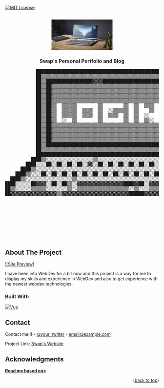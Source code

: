 <a id="readme-top"></a>
[![MIT License][license-shield]][license-url]



<!-- PROJECT LOGO -->
<br />
<div align="center">
  <a href="https://github.com/othneildrew/Best-README-Template">
    <img src="readme/logo.png" alt="Logo" width="200" height="100">
  </a>

  <h3 align="center">Swap's Personal Portfolio and Blog</h3>

  <p align="center">
  <pre>
            ████████████████████████████████████████████████████████                                  
            ██▒▒▒▒▒▒▒▒▒▒▒▒▒▒▒▒▒▒▒▒▒▒▒▒▒▒▒▒▒▒▒▒▒▒▒▒▒▒▒▒▒▒▒▒▒▒▒▒▒▒▒▒██                                  
            ██▒▒██████████████████▓▓▓▓██████████████████████████▒▒██                                  
            ██▒▒██▒▒▒▒▒▒▒▒▒▒▒▒▒▒▒▒▒▒▒▒▒▒▒▒▒▒▒▒▒▒▒▒▒▒▒▒▒▒▒▒▒▒▒▒██▒▒██                                  
            ██▒▒██▒▒▒▒▒▒▒▒▒▒▒▒▒▒▒▒▒▒▒▒▒▒▒▒▒▒▒▒▒▒▒▒▒▒▒▒▒▒▒▒▒▒▒▒▓▓▒▒██                                  
            ██▒▒██▒▒▒▒▒▒▒▒▒▒▒▒▒▒▒▒▒▒▒▒▒▒▒▒▒▒▒▒▒▒▒▒▒▒▒▒▒▒▒▒▒▒▒▒██▒▒██                                  
            ██▒▒██▒▒▒▒▒▒▒▒▒▒▒▒▒▒▒▒▒▒▒▒▒▒▒▒▒▒▒▒▒▒▒▒▒▒▒▒▒▒▒▒▒▒▒▒██▒▒██                                  
            ██▒▒██▒▒  ▒▒▒▒▒▒        ▒▒        ▒▒  ▒▒  ▒▒▒▒  ▒▒██▒▒██                                  
            ██▒▒██▒▒  ▒▒▒▒▒▒  ▒▒▒▒  ▒▒  ░░▒▒▒▒▒▒  ▒▒    ▒▒  ▒▒██▒▒██                                  
            ██▒▒██▒▒  ▒▒▒▒▒▒  ▒▒▒▒  ▒▒  ▒▒▒▒  ▒▒  ▒▒  ░░    ▒▒██▒▒██                                  
            ██▒▒██▒▒  ░░  ▒▒        ▒▒        ▒▒  ▒▒  ▒▒░░  ▒▒██▒▒██                                  
            ██▒▒██▒▒▒▒▒▒▒▒▒▒▒▒▒▒▒▒▒▒▒▒▒▒▒▒▒▒▒▒▒▒▒▒▒▒▒▒▒▒▒▒▒▒▒▒██▒▒██                                  
            ██▒▒██▒▒▒▒▒▒▒▒▒▒▒▒▒▒▒▒▒▒▒▒▒▒▒▒▒▒▒▒▒▒▒▒▒▒▒▒▒▒▒▒▒▒▒▒██▒▒██                                  
            ██▒▒██▒▒▒▒▒▒▒▒▒▒▒▒▒▒▒▒▒▒▒▒▒▒▒▒▒▒▒▒▒▒▒▒▒▒▒▒▒▒▒▒▒▒▒▒██▒▒██                                  
            ██▒▒██▒▒▒▒▒▒▒▒▒▒▒▒▒▒▒▒▒▒▒▒▒▒▒▒▒▒▒▒▒▒▒▒▒▒▒▒▒▒▒▒▒▒▒▒██▒▒██                                  
            ██▒▒████████████████████████████████████████████████▒▒██                                  
            ██▒▒▒▒▒▒▒▒▒▒▒▒▒▒▒▒▒▒▒▒▒▒▒▒▒▒▒▒▒▒▒▒▒▒▒▒▒▒▒▒▒▒▒▒▒▒▒▒▒▒▒▒██                                  
            ████████████████████████████████████████████████████▓▓▓▓                                  
          ████▒▒░░░░░░░░░░░░░░░░░░▒▒░░░░░░░░░░░░░░░░░░░░░░░░░░░░░░██▒▒                                
        ████░░░░██░░██░░██░░██░░▓▓░░██░░██░░██░░██░░██░░██░░██░░▓▓░░████████████████████████          
      ████▒▒░░░░░░░░░░░░░░░░░░░░░░░░░░░░░░░░░░░░░░░░░░░░░░░░░░░░░░░░░░████                ████        
    ████▒▒░░░░██░░██░░██░░██░░██░░██░░██░░██░░██░░██░░██░░██░░██░░██░░░░████                ████      
  ████▒▒░░░░░░░░░░░░░░░░░░▒▒░░░░░░░░░░░░░░░░░░░░░░░░░░░░░░░░░░▒▒░░░░░░░░▒▒████                ██      
████░░░░░░██▓▓▓▓░░██░░██▒▒░░▓▓▓▓▓▓▓▓▓▓▓▓▓▓▓▓▓▓████▓▓██░░▓▓▓▓░░██░░██▓▓▓▓░░░░████              ██      
██▒▒░░░░░░▒▒▒▒▒▒░░░░░░░░▒▒░░▒▒▒▒▒▒▒▒▒▒▒▒▒▒▒▒▒▒▒▒░░▒▒░░░░▒▒▒▒░░▒▒░░▒▒▒▒▒▒░░░░▒▒██              ██      
██▓▓▓▓▓▓▓▓▓▓▓▓▓▓▓▓▓▓▒▒▓▓▓▓▓▓▓▓▓▓▓▓▓▓▓▓▓▓▓▓▓▓▓▓▓▓██████▓▓▓▓▓▓▓▓▓▓▓▓▓▓▓▓▓▓▓▓▓▓▓▓██          ██▓▓██▓▓██  
                                                                                        ██▒▒▒▒██▒▒▒▒██
                                                                                        ██▒▒██████▒▒██
                                                                                        ██████░░██████
                                                                                        ██░░░░░░░░░░██
                                                                                        ██░░░░░░░░░░██
                                                                                        ████░░░░░░████
                                                                                          ██████▓▓██  
</pre>
    <br />
    
</div>
<!-- ABOUT THE PROJECT -->

## About The Project

[![Site Preview]](https://swapdevs.com)

I have been into WebDev for a bit now and this project is a way for me to display my skills and experience in WebDev and also to get experience with the newest webdev technologies.




### Built With
[![Vue][Vue.js]][Vue-url]



<!-- CONTACT -->
## Contact

Contact me!!! - [@your_twitter](https://twitter.com/your_username) - email@example.com

Project Link: [Swap's Website](https://github.com/Pogo-Bash/Portfolio/)

<!-- ACKNOWLEDGMENTS -->
## Acknowledgments
<a href="https://github.com/othneildrew/Best-README-Template"><strong>Read me based on»</strong></a>



<p align="right">(<a href="#readme-top">back to top</a>)</p>






[license-shield]: https://img.shields.io/github/license/othneildrew/Best-README-Template.svg?style=for-the-badge
[license-url]: https://github.com/othneildrew/Best-README-Template/blob/master/LICENSE.txt
[Vue.js]: https://img.shields.io/badge/Vue.js-35495E?style=for-the-badge&logo=vuedotjs&logoColor=4FC08D
[Vue-url]: https://vuejs.org/
